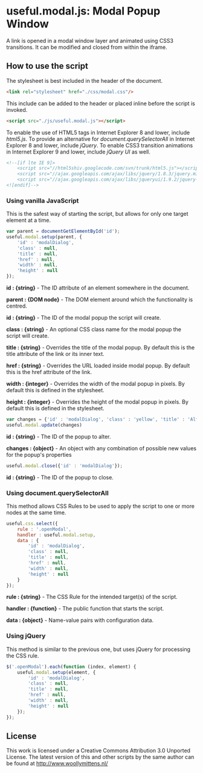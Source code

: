 # useful.modal.js: Modal Popup Window

A link is opened in a modal window layer and animated using CSS3 transitions. It can be modified and closed from within the iframe.

## How to use the script

The stylesheet is best included in the header of the document.

```html
<link rel="stylesheet" href="./css/modal.css"/>
```

This include can be added to the header or placed inline before the script is invoked.

```html
<script src="./js/useful.modal.js"></script>
```

To enable the use of HTML5 tags in Internet Explorer 8 and lower, include *html5.js*. To provide an alternative for *document.querySelectorAll* in Internet Explorer 8 and lower, include *jQuery*. To enable CSS3 transition animations in Internet Explorer 9 and lower, include *jQuery UI* as well.

```html
<!--[if lte IE 9]>
	<script src="//html5shiv.googlecode.com/svn/trunk/html5.js"></script>
	<script src="//ajax.googleapis.com/ajax/libs/jquery/1.8.3/jquery.min.js"></script>
	<script src="//ajax.googleapis.com/ajax/libs/jqueryui/1.9.2/jquery-ui.min.js"></script>
<![endif]-->
```

### Using vanilla JavaScript

This is the safest way of starting the script, but allows for only one target element at a time.

```javascript
var parent = documentGetElementById('id');
useful.modal.setup(parent, {
	'id' : 'modalDialog',
	'class' : null,
	'title' : null,
	'href' : null,
	'width' : null,
	'height' : null
});
```

**id : {string}** - The ID attribute of an element somewhere in the document.

**parent : {DOM node}** - The DOM element around which the functionality is centred.

**id : {string}** - The ID of the modal popup the script will create.

**class : {string}** - An optional CSS class name for the modal popup the script will create.

**title : {string}** - Overrides the title of the modal popup. By default this is the title attribute of the link or its inner text.

**href : {string}** - Overrides the URL loaded inside modal popup. By default this is the href attribute of the link.

**width : {integer}** - Overrides the width of the modal popup in pixels. By default this is defined in the stylesheet.

**height : {integer}** - Overrides the height of the modal popup in pixels. By default this is defined in the stylesheet.

```javascript
var changes = {'id' : 'modalDialog', 'class' : 'yellow', 'title' : 'Altered Modal Dialog', 'href' : null, 'width' : 400, 'height' : 300};
useful.modal.update(changes)
```

**id : {string}** - The ID of the popup to alter.

**changes : {object}** - An object with any combination of possible new values for the popup's properties

```javascript
useful.modal.close({'id' : 'modalDialog'});
```

**id : {string}** - The ID of the popup to close.

### Using document.querySelectorAll

This method allows CSS Rules to be used to apply the script to one or more nodes at the same time.

```javascript
useful.css.select({
	rule : '.openModal',
	handler : useful.modal.setup,
	data : {
		'id' : 'modalDialog',
		'class' : null,
		'title' : null,
		'href' : null,
		'width' : null,
		'height' : null
	}
});
```

**rule : {string}** - The CSS Rule for the intended target(s) of the script.

**handler : {function}** - The public function that starts the script.

**data : {object}** - Name-value pairs with configuration data.

### Using jQuery

This method is similar to the previous one, but uses jQuery for processing the CSS rule.

```javascript
$('.openModal').each(function (index, element) {
	useful.modal.setup(element, {
		'id' : 'modalDialog',
		'class' : null,
		'title' : null,
		'href' : null,
		'width' : null,
		'height' : null
	});
});
```

## License
This work is licensed under a Creative Commons Attribution 3.0 Unported License. The latest version of this and other scripts by the same author can be found at http://www.woollymittens.nl/
